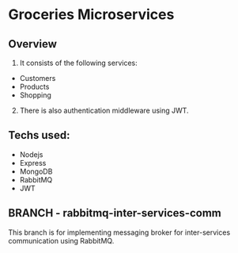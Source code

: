 # Groceries Microservices

## Overview

1. It consists of the following services:

- Customers
- Products
- Shopping

2. There is also authentication middleware using JWT.

## Techs used:

- Nodejs
- Express
- MongoDB
- RabbitMQ
- JWT

## BRANCH - rabbitmq-inter-services-comm

This branch is for implementing messaging broker for inter-services communication using RabbitMQ.
